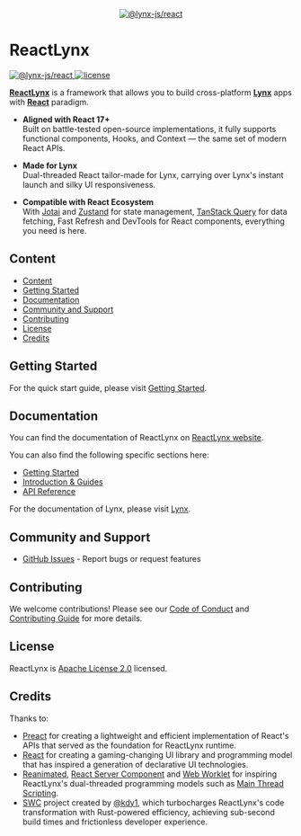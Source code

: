 <p align="center">
  <a aria-label="ReactLynx banner" href="https://lynxjs.org/react/">
    <img alt="@lynx-js/react" src="https://lf-lynx.tiktok-cdns.com/obj/lynx-artifacts-oss-sg/lynx-website/assets/react-lynx-banner.png" />
  </a>
</p>

# ReactLynx

<p>
  <a aria-label="NPM version" href="https://www.npmjs.com/package/@lynx-js/react">
    <img alt="@lynx-js/react" src="https://img.shields.io/npm/v/@lynx-js/react?logo=npm" />
  </a>
  <a aria-label="License" href="https://github.com/lynx-family/lynx-stack/blob/main/LICENSE">
    <img src="https://img.shields.io/badge/License-Apache--2.0-blue" alt="license" />
  </a>
</p>

[**ReactLynx**](https://lynxjs.org/react/) is a framework that allows you to build cross-platform [**Lynx**](https://lynxjs.org/) apps with [**React**](https://react.dev/) paradigm.

- **Aligned with React 17+**\
  Built on battle-tested open-source implementations, it fully supports functional components, Hooks, and Context — the same set of modern React APIs.

- **Made for Lynx**\
  Dual-threaded React tailor-made for Lynx, carrying over Lynx's instant launch and silky UI responsiveness.

- **Compatible with React Ecosystem**\
  With [Jotai](https://jotai.org/) and [Zustand](https://zustand-demo.pmnd.rs/) for state management, [TanStack Query](https://tanstack.com/query/latest) for data fetching, Fast Refresh and DevTools for React components, everything you need is here.

## Content

- [Content](#content)
- [Getting Started](#getting-started)
- [Documentation](#documentation)
- [Community and Support](#community-and-support)
- [Contributing](#contributing)
- [License](#license)
- [Credits](#credits)

## Getting Started

For the quick start guide, please visit [Getting Started](https://lynxjs.org/guide/start/quick-start.html).

## Documentation

You can find the documentation of ReactLynx on [ReactLynx website](https://lynxjs.org/react/).

You can also find the following specific sections here:

- [Getting Started](https://lynxjs.org/guide/start/quick-start.html)
- [Introduction & Guides](https://lynxjs.org/react/introduction.html)
- [API Reference](https://lynxjs.org/api/react.html)

For the documentation of Lynx, please visit [Lynx](https://lynxjs.org/).

## Community and Support

- [GitHub Issues](https://github.com/lynx-family/lynx-stack/issues) - Report bugs or request features

## Contributing

We welcome contributions! Please see our [Code of Conduct](https://github.com/lynx-family/lynx-stack/blob/main/CODE_OF_CONDUCT.md) and [Contributing Guide](https://github.com/lynx-family/lynx-stack/blob/main/CONTRIBUTING.md) for more details.

## License

ReactLynx is [Apache License 2.0](https://github.com/lynx-family/lynx-stack/blob/main/LICENSE) licensed.

## Credits

Thanks to:

- [Preact](https://preactjs.com/) for creating a lightweight and efficient implementation of React's APIs that served as the foundation for ReactLynx runtime.
- [React](https://react.dev/) for creating a gaming-changing UI library and programming model that has inspired a generation of declarative UI technologies.
- [Reanimated](https://docs.swmansion.com/react-native-reanimated/), [React Server Component](https://react.dev/reference/rsc/server-components) and [Web Worklet](https://developer.mozilla.org/en-US/docs/Web/API/Worklet) for inspiring ReactLynx's dual-threaded programming models such as [Main Thread Scripting](https://lynxjs.org/react/main-thread-script.html).
- [SWC](https://github.com/swc-project/swc) project created by [@kdy1](https://github.com/kdy1), which turbocharges ReactLynx's code transformation with Rust-powered efficiency, achieving sub-second build times and frictionless developer experience.
